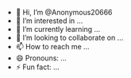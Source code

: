 - 👋 Hi, I’m @Anonymous20666
- 👀 I’m interested in ...
- 🌱 I’m currently learning ...
- 💞️ I’m looking to collaborate on ...
- 📫 How to reach me ...
- 😄 Pronouns: ...
- ⚡ Fun fact: ...

<!--
[![Typing SVG](https://readme-typing-svg.demolab.com?font=Fira+Code&weight=200&pause=1000&color=2627F7&multiline=true&random=true&width=435&lines=I+AM+%C3%84%C3%91%C3%98%C3%91YM%C3%98US+MD+B%C3%98T+;TH%C3%8A+FASTEST+BOT+ALIVE+;WE+DON'T+DIE+)](https://git.io/typing-svg)
